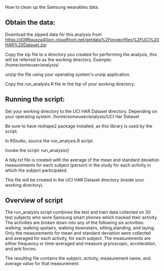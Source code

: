How to clean up the Samsung wearables data.

Obtain the data:
---------------
Download the zipped data for this analysis from https://d396qusza40orc.cloudfront.net/getdata%2Fprojectfiles%2FUCI%20HAR%20Dataset.zip 

Copy the zip file to a directory you created for performing the analysis, this
will be referred to as the working directory. Example: /home/someuser/analysis/

unzip the file using your operating system's unzip application.

Copy the run_analysis.R file to the top of your working directory.

Running the script:
------------------
Set your working directory to the UCI HAR Dataset directory.
Depending on your operating system: /home/someuser/analysis/UCI Har Dataset

Be sure to have reshape2 package installed, as this library is used by the
script.

In RStudio, source the run_analysis.R script.

Invoke the script: run_analysis()

A tidy.txt file is created with the average of the mean and standard deviation
measurements for each subject (person) in the study for each activity in which
the subject participated.  

This file will be created in the UCI HAR Dataset directory (inside your working
directory).

Overview of script
------------------
The run_analysis script combines the test and train data collected on 30 test subjects who 
wore Samsung smart phones which tracked their activity.  The activities are broken down into
any of the following six activities: walking, walking upstairs, walking downstairs, sitting,standing, and laying.  Only the measurements for mean and standard deviation were collected and 
averaged for each activity, for each subject.  The measurements are either frequency or time-averaged and measure gryroscopic, acceleration, and jerk forces. 

The resulting file contains the subject, activity, measurement name, and average value for that measurement.
